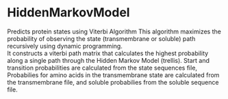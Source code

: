 # HiddenMarkovModel
Predicts protein states using Viterbi Algorithm
This algorithm maximizes the probability of observing the state (transmembrane or soluble) path recursively using dynamic programming.  
It constructs a viterbi path matrix that calculates the highest probability along a single path through the Hidden Markov Model (trellis).
Start and transition probabilities are calculated from the state sequences file, Probabilies for amino acids in the transmembrane state
are calculated from the transmembrane file, and soluble probabilies from the soluble sequence file. 

